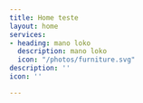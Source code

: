```yaml
---
title: Home teste
layout: home
services:
- heading: mano loko
  description: mano loko
  icon: "/photos/furniture.svg"
description: ''
icon: ''

---
```

